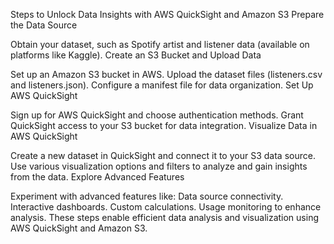 
Steps to Unlock Data Insights with AWS QuickSight and Amazon S3
Prepare the Data Source

Obtain your dataset, such as Spotify artist and listener data (available on platforms like Kaggle).
Create an S3 Bucket and Upload Data

Set up an Amazon S3 bucket in AWS.
Upload the dataset files (listeners.csv and listeners.json).
Configure a manifest file for data organization.
Set Up AWS QuickSight

Sign up for AWS QuickSight and choose authentication methods.
Grant QuickSight access to your S3 bucket for data integration.
Visualize Data in AWS QuickSight

Create a new dataset in QuickSight and connect it to your S3 data source.
Use various visualization options and filters to analyze and gain insights from the data.
Explore Advanced Features

Experiment with advanced features like:
Data source connectivity.
Interactive dashboards.
Custom calculations.
Usage monitoring to enhance analysis.
These steps enable efficient data analysis and visualization using AWS QuickSight and Amazon S3.